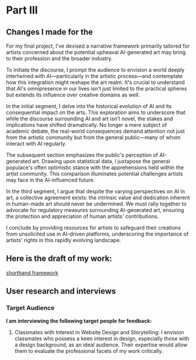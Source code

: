 # Part III

## Changes I made for the 

For my final project, I've devised a narrative framework primarily tailored for artists concerned about the potential upheaval AI-generated art may bring to their profession and the broader industry.

To initiate the discourse, I prompt the audience to envision a world deeply intertwined with AI—particularly in the artistic process—and contemplate how this integration might reshape the art realm. It's crucial to understand that AI's omnipresence in our lives isn't just limited to the practical spheres but extends its influence over creative domains as well.

In the initial segment, I delve into the historical evolution of AI and its consequential impact on the arts. This exploration aims to underscore that while the discourse surrounding AI and art isn't novel, the stakes and implications have shifted dramatically. No longer a mere subject of academic debate, the real-world consequences demand attention not just from the artistic community but from the general public—many of whom interact with AI regularly.

The subsequent section emphasizes the public's perception of AI-generated art. Drawing upon statistical data, I juxtapose the general populace's often optimistic stance with the apprehensions held within the artist community. This comparison illuminates potential challenges artists may face in the AI-influenced future.

In the third segment, I argue that despite the varying perspectives on AI in art, a collective agreement exists: the intrinsic value and dedication inherent in human-made art should never be undermined. We must rally together to advocate for regulatory measures surrounding AI-generated art, ensuring the protection and appreciation of human artists' contributions.

I conclude by providing resources for artists to safeguard their creations from unsolicited use in AI-driven platforms, underscoring the importance of artists' rights in this rapidly evolving landscape.   

## Here is the draft of my work:     

[shorthand framework](https://preview.shorthand.com/gwSW9AxPVOABvMde)

## User research and interviews

### Target Audience 


**I am interviewing the following target people for feedback:**    

1. Classmates with Interest in Website Design and Storytelling: I envision classmates who possess a keen interest in design, especially those with a design background, as an ideal audience. Their expertise would allow them to evaluate the professional facets of my work critically.

